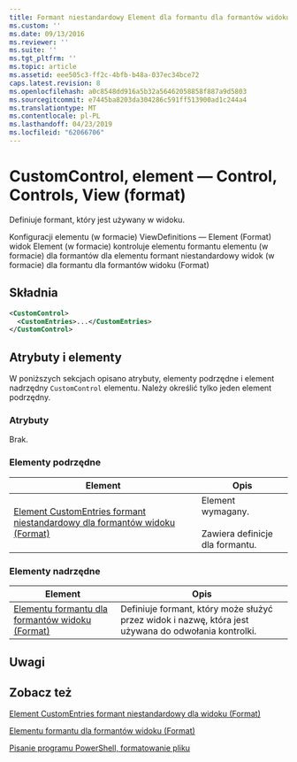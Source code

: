 ```yaml
---
title: Formant niestandardowy Element dla formantu dla formantów widoku (Format) | Dokumentacja firmy Microsoft
ms.custom: ''
ms.date: 09/13/2016
ms.reviewer: ''
ms.suite: ''
ms.tgt_pltfrm: ''
ms.topic: article
ms.assetid: eee505c3-ff2c-4bfb-b48a-037ec34bce72
caps.latest.revision: 8
ms.openlocfilehash: a0c8548dd916a5b32a56462058858f887a9d5803
ms.sourcegitcommit: e7445ba8203da304286c591ff513900ad1c244a4
ms.translationtype: MT
ms.contentlocale: pl-PL
ms.lasthandoff: 04/23/2019
ms.locfileid: "62066706"
---
```

# <a name="customcontrol-element-for-control-for-controls-for-view-format"></a>CustomControl, element — Control, Controls, View (format)

Definiuje formant, który jest używany w widoku.

Konfiguracji elementu (w formacie) ViewDefinitions — Element (Format) widok Element (w formacie) kontroluje elementu formantu elementu (w formacie) dla formantów dla elementu formant niestandardowy widok (w formacie) dla formantu dla formantów widoku (Format)

## <a name="syntax"></a>Składnia

```xml
<CustomControl>
  <CustomEntries>...</CustomEntries>
</CustomControl>
```

## <a name="attributes-and-elements"></a>Atrybuty i elementy

W poniższych sekcjach opisano atrybuty, elementy podrzędne i element nadrzędny `CustomControl` elementu. Należy określić tylko jeden element podrzędny.

### <a name="attributes"></a>Atrybuty

Brak.

### <a name="child-elements"></a>Elementy podrzędne

|Element|Opis|
|-------------|-----------------|
|[Element CustomEntries formant niestandardowy dla formantów widoku (Format)](./customentries-element-for-customcontrol-for-controls-for-view-format.md)|Element wymagany.<br /><br /> Zawiera definicje dla formantu.|

### <a name="parent-elements"></a>Elementy nadrzędne

|Element|Opis|
|-------------|-----------------|
|[Elementu formantu dla formantów widoku (Format)](./control-element-for-controls-for-view-format.md)|Definiuje formant, który może służyć przez widok i nazwę, która jest używana do odwołania kontrolki.|

## <a name="remarks"></a>Uwagi

## <a name="see-also"></a>Zobacz też

[Element CustomEntries formant niestandardowy dla widoku (Format)](./customentries-element-for-customcontrol-for-controls-for-configuration-format.md)

[Elementu formantu dla formantów widoku (Format)](./control-element-for-controls-for-view-format.md)

[Pisanie programu PowerShell, formatowanie pliku](./writing-a-powershell-formatting-file.md)
